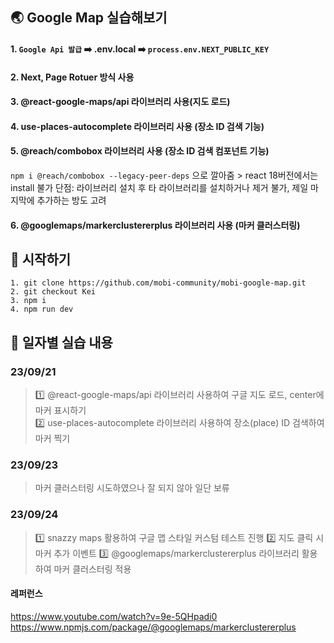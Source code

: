 ## 🌏 Google Map 실습해보기

#### 1. `Google Api 발급` ➡️ .env.local ➡️ `process.env.NEXT_PUBLIC_KEY`

#### 2. Next, Page Rotuer 방식 사용

#### 3. @react-google-maps/api 라이브러리 사용(지도 로드)

#### 4. use-places-autocomplete 라이브러리 사용 (장소 ID 검색 기능)

#### 5. @reach/combobox 라이브러리 사용 (장소 ID 검색 컴포넌트 기능)

`npm i @reach/combobox --legacy-peer-deps` 으로 깔아줌 > react 18버전에서는 install 불가
단점: 라이브러리 설치 후 타 라이브러리를 설치하거나 제거 불가, 제일 마지막에 추가하는 방도 고려

#### 6. @googlemaps/markerclustererplus 라이브러리 사용 (마커 클러스터링)

## 💫 시작하기

```
1. git clone https://github.com/mobi-community/mobi-google-map.git
2. git checkout Kei
3. npm i
4. npm run dev
```

## 📅 일자별 실습 내용

### 23/09/21

> 1️⃣ @react-google-maps/api 라이브러리 사용하여 구글 지도 로드, center에 마커 표시하기<br>
> 2️⃣ use-places-autocomplete 라이브러리 사용하여 장소(place) ID 검색하여 마커 찍기

### 23/09/23

> 마커 클러스터링 시도하였으나 잘 되지 않아 일단 보류

### 23/09/24

> 1️⃣ snazzy maps 활용하여 구글 맵 스타일 커스텀 테스트 진행
> 2️⃣ 지도 클릭 시 마커 추가 이벤트
> 3️⃣ @googlemaps/markerclustererplus 라이브러리 활용하여 마커 클러스터링 적용

#### 레퍼런스

https://www.youtube.com/watch?v=9e-5QHpadi0
https://www.npmjs.com/package/@googlemaps/markerclustererplus
